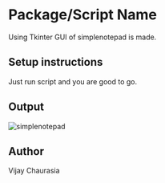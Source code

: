 # Package/Script Name

Using Tkinter GUI of simplenotepad is made.

## Setup instructions

Just run script and you are good to go.

## Output

![simplenotepad](/simplenotepad.png)

## Author

Vijay Chaurasia
